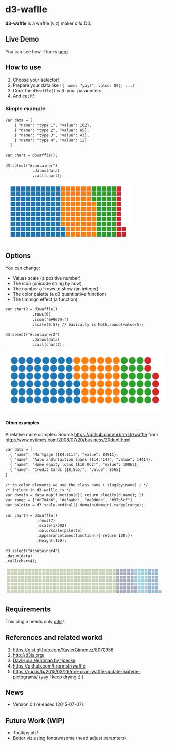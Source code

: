 # d3-waflle

**d3-waffle**  is a waffle (viz) maker *a la* D3. 

## Live Demo

You can see how it looks [here](https://rawgit.com/jbkunst/d3-waffle/master/index.html).

## How to use

1. Choose your selector!
2. Prepare your data like `[{ name: "yay!", value: 80}, ...]`
2. Cook the `d3waffle()` with your parameters 
3. And eat it!

### Simple example 
```
var data = [
    { "name": "type 1", "value": 102},
    { "name": "type 2", "value": 65},
    { "name": "type 3", "value": 43},
    { "name": "type 4", "value": 12}
  ]

var chart = d3waffle();

d3.select("#container")
			.datum(data)
			.call(chart);
```

![](images/screenshot_1.png)

## Options

You can change:
- Values scale (a positive number)
- The icon (unicode string by now)
- The number of rows to show (an integer)
- The color palette (a d3 quantitative function) 
- The timmign effect (a function)

```
var chart2 = d3waffle()
			.rows(6)
            .icon("&#9679;")
            .scale(0.5); // basically is Math.round(value/5);

d3.select("#container2")
			.datum(data)
			.call(chart2);

```
![](images/screenshot_2.png)

#### Other examples

A relative more complex:
Source https://github.com/hrbrmstr/waffle from http://www.nytimes.com/2008/07/20/business/20debt.html

```
var data = [
  { "name": "Mortgage ($84,911)", "value": 84911},
  { "name": "Auto and\ntuition loans ($14,414)", "value": 14414},
  { "name": "Home equity loans ($10,062)", "value": 10062},
  { "name": "Credit Cards ($8,565)", "value": 8565}
]

/* to color elements we use the class name ( slugigy(name) ) */
/* include in d3-waflle.js */
var domain = data.map(function(d){ return slugify(d.name); })
var range = ["#c7d4b6", "#a3aabd", "#a0d0de", "#97b5cf"]
var palette = d3.scale.ordinal().domain(domain).range(range);

var chart4 = d3waffle()
              .rows(7)
              .scale(1/392)
              .colorscale(palette)
              .appearancetimes(function(){ return 100;})
              .height(150);

d3.select("#container4")
.datum(data)
.call(chart4);
```
![](images/screenshot_3.png)

## Requirements

This plugin needs only [d3js](http://d3js.org/)!

## References and related workd

1. https://gist.github.com/XavierGimenez/8070956
3. http://d3js.org/
4. [Day/Hour Heatmap by tjdecke](http://bl.ocks.org/tjdecke/5558084)
5. https://github.com/hrbrmstr/waffle
6. https://rud.is/b/2015/03/26/pre-cran-waffle-update-isotype-pictograms/ (yay I keep drying ;) )

## News
- Version 0.1 released (2015-07-07). 

## Future Work (WIP)

- Tooltips plz!
- Better viz using fontawesome (need adjust paramters)